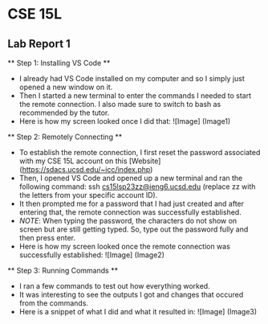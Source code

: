 # CSE 15L
## Lab Report 1

** Step 1: Installing VS Code **
- I already had VS Code installed on my computer and so I simply just opened a new window on it.
- Then I started a new terminal to enter the commands I needed to start the remote connection. I also made sure to switch to bash as recommended by the tutor.
- Here is how my screen looked once I did that:
![Image] (Image1)

** Step 2: Remotely Connecting **
- To establish the remote connection, I first reset the password associated with my CSE 15L account on this [Website] (https://sdacs.ucsd.edu/~icc/index.php)
- Then, I opened VS Code and opened up a new terminal and ran the following command: ssh cs15lsp23zz@ieng6.ucsd.edu (replace zz with the letters from your specific account ID).
- It then prompted me for a password that I had just created and after entering that, the remote connection was successfully established.
- *NOTE*: When typing the password, the characters do not show on screen but are still getting typed. So, type out the password fully and then press enter.
- Here is how my screen looked once the remote connection was successfully established:
![Image] (Image2)

** Step 3: Running Commands **
- I ran a few commands to test out how everything worked. 
- It was interesting to see the outputs I got and changes that occured from the commands.
- Here is a snippet of what I did and what it resulted in:
![Image] (Image3)
